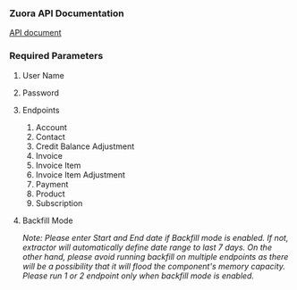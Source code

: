 ### Zuora API Documentation
[API document](https://knowledgecenter.zuora.com/DC_Developers/G_SOAP_API/AB_Getting_started_with_the__SOAP_API)

### Required Parameters

1. User Name
2. Password
3. Endpoints

    1. Account
    2. Contact
    3. Credit Balance Adjustment
    4. Invoice
    5. Invoice Item
    6. Invoice Item Adjustment
    7. Payment
    8. Product
    9. Subscription

4. Backfill Mode

    *Note: Please enter Start and End date if Backfill mode is enabled. If not, extractor will automatically define date range to last 7 days. On the other hand, please avoid running backfill on multiple endpoints as there will be a possibility that it will flood the component's memory capacity. Please run 1 or 2 endpoint only when backfill mode is enabled.*
